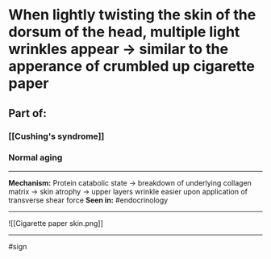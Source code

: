 # When lightly twisting the skin of the dorsum of the head, multiple light wrinkles appear → similar to the apperance of crumbled up cigarette paper
## Part of:
### [[Cushing's syndrome]]
### Normal aging

---

**Mechanism:** Protein catabolic state → breakdown of underlying collagen matrix → skin atrophy → upper layers wrinkle easier upon application of transverse shear force
**Seen in:** #endocrinology 

---
![[Cigarette paper skin.png]]

---
#sign 